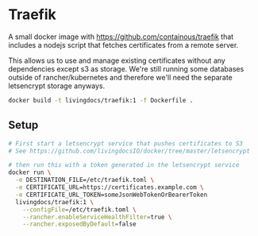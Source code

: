 # Traefik

A small docker image with https://github.com/containous/traefik that includes a nodejs script that fetches certificates from a remote server.

This allows us to use and manage existing certificates without any dependencies except s3 as storage.
We're still running some databases outside of rancher/kubernetes and therefore we'll need the separate letsencrypt storage anyways.

```bash
docker build -t livingdocs/traefik:1 -f Dockerfile .
```

## Setup

```bash
# First start a letsencrypt service that pushes certificates to S3
# See https://github.com/livingdocsIO/docker/tree/master/letsencrypt

# then run this with a token generated in the letsencrypt service
docker run \
  -e DESTINATION_FILE=/etc/traefik.toml \
  -e CERTIFICATE_URL=https://certificates.example.com \
  -e CERTIFICATE_URL_TOKEN=someJsonWebTokenOrBearerToken
  livingdocs/traefik:1 \
    --configFile=/etc/traefik.toml \
    --rancher.enableServiceHealthFilter=true \
    --rancher.exposedByDefault=false
```
